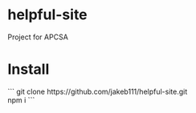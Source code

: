 # helpful-site
Project for APCSA

<h1>Install</h1>
```
git clone https://github.com/jakeb111/helpful-site.git
<br/>
npm i
```
